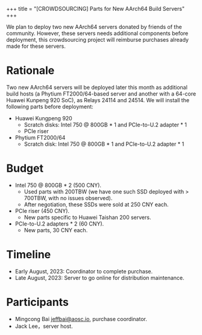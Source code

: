 +++
title = "[CROWDSOURCING] Parts for New AArch64 Build Servers"
+++

We plan to deploy two new AArch64 servers donated by friends of the community. However, these servers needs additional components before deployment, this crowdsourcing project will reimburse purchases already made for these servers.

# Rationale

Two new AArch64 servers will be deployed later this month as additional build hosts (a Phytium FT2000/64-based server and another with a 64-core Huawei Kunpeng 920 SoC), as Relays 24114 and 24514. We will install the following parts before deployment:

- Huawei Kungpeng 920
  - Scratch disks: Intel 750 @ 800GB * 1 and PCIe-to-U.2 adapter * 1
  - PCIe riser
- Phytium FT2000/64
  - Scratch disk: Intel 750 @ 800GB * 1 and PCIe-to-U.2 adapter * 1

# Budget

+ Intel 750 @ 800GB * 2 (500 CNY).
  - Used parts with 200TBW (we have one such SSD deployed with > 700TBW, with no issues observed).
  - After negotiation, these SSDs were sold at 250 CNY each.
+ PCIe riser (450 CNY).
  - New parts specific to Huawei Taishan 200 servers.
+ PCIe-to-U.2 adapters * 2 (60 CNY).
  - New parts, 30 CNY each.

# Timeline

- Early August, 2023: Coordinator to complete purchase.
- Late August, 2023: Server to go online for distribution maintenance.

# Participants

- Mingcong Bai <jeffbai@aosc.io>, purchase coordinator.
- Jack Lee，server host.
